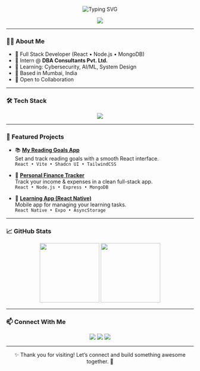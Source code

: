 <p align="center">
  <img src="https://readme-typing-svg.demolab.com?font=Fira+Code&size=24&duration=2000&pause=1000&color=00BFFF&center=true&vCenter=true&width=500&lines=👋+Hello+|+नमस्कार+|+नमस्ते" alt="Typing SVG" />
</p>



<p align="center">
  <img src="https://komarev.com/ghpvc/?username=rajshirdhankar&label=Profile+Views&color=blueviolet&style=flat" />
</p>

---

### 👨‍💻 About Me

- 🚀 Full Stack Developer (React • Node.js • MongoDB)
- 💼 Intern @ **DBA Consultants Pvt. Ltd.**
- 🌱 Learning: Cybersecurity, AI/ML, System Design
- 📍 Based in Mumbai, India
- 🤝 Open to Collaboration

---

### 🛠️ Tech Stack

<p align="center">
  <img src="https://skillicons.dev/icons?i=react,nodejs,express,mongodb,java,javascript,html,css,tailwind,git,github,firebase,vscode" />
</p>

---

### 📌 Featured Projects

- 📚 [**My Reading Goals App**](https://github.com/rajshirdhankar/my-reading-goals)  
  Set and track reading goals with a smooth React interface.  
  `React • Vite • Shadcn UI • TailwindCSS`

- 💸 [**Personal Finance Tracker**](https://github.com/rajshirdhankar/personal-finance-tracker)  
  Track your income & expenses in a clean full-stack app.  
  `React • Node.js • Express • MongoDB`

- 📱 [**Learning App (React Native)**](https://github.com/rajshirdhankar/my-learning-b1)  
  Mobile app for managing your learning tasks.  
  `React Native • Expo • AsyncStorage`

---

### 📈 GitHub Stats

<p align="center">
  <img src="https://github-readme-stats.vercel.app/api?username=rajshirdhankar&show_icons=true&theme=radical&count_private=true" height="160" />
  <img src="https://streak-stats.demolab.com?user=rajshirdhankar&theme=radical" height="160"/>
</p>

---

### 📫 Connect With Me

<p align="center">
  <a href="mailto:shirdhankarraj51@gmail.com"><img src="https://img.shields.io/badge/-Gmail-red?style=flat&logo=gmail&logoColor=white" /></a>
  <a href="https://www.linkedin.com/in/rajshirdhankar/"><img src="https://img.shields.io/badge/-LinkedIn-blue?style=flat&logo=linkedin" /></a>
  <a href="https://raj-portfolio.vercel.app"><img src="https://img.shields.io/badge/-Portfolio-black?style=flat&logo=vercel&logoColor=white" /></a>
</p>

---

<p align="center">✨ Thank you for visiting! Let’s connect and build something awesome together. 🚀</p>
